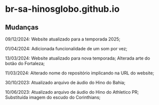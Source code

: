 # br-sa-hinosglobo.github.io

## Mudanças

09/12/2024: Website atualizado para a temporada 2025;

01/04/2024: Adicionada funcionalidade de um som por vez;

13/03/2024: Website atualizado para nova temporada; Alterada arte do botão do Fortaleza;

11/03/2024: Alterado nome do repositório implicando na URL do website;

30/10/2023: Atualizado arquivo de áudio do Hino do Bahia;

10/06/2023: Atualizado arquivo de áudio do Hino do Athletico PR; Substituída imagem do escudo do Corinthians;

